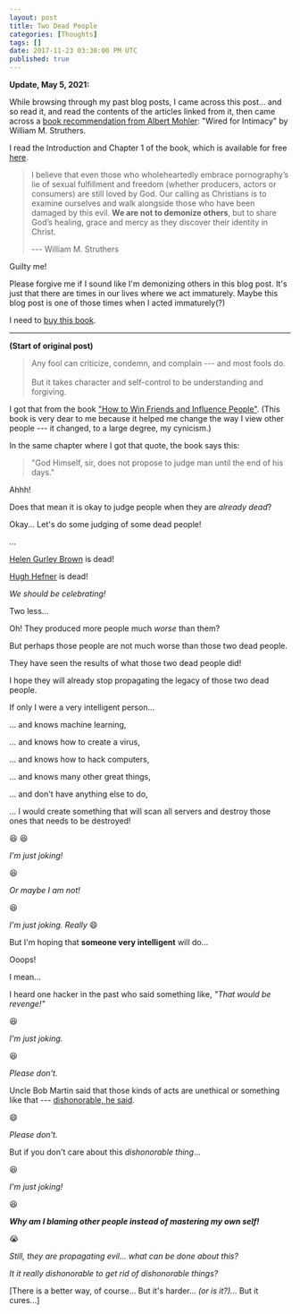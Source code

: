 ```yaml
---
layout: post
title: Two Dead People
categories: [Thoughts]
tags: []
date: 2017-11-23 03:30:00 PM UTC
published: true
---
```


<!-- November 24, 2017 11:30:00 PM Philippine Time -->

**Update, May 5, 2021:**

While browsing through my past blog posts, I came across this post... and so read it, and read the contents of the articles linked from it, then came across a [book recommendation from Albert Mohler](https://albertmohler.com/2017/09/29/briefing-09-29-17): "Wired for Intimacy" by William M. Struthers.

I read the Introduction and Chapter 1 of the book, which is available for free [here](https://content.wtsbooks.com/shopify/pdf_links/9780830837007.pdf).

> I believe that even those who wholeheartedly embrace pornography’s lie of sexual fulfillment and freedom (whether producers, actors or consumers) are still loved by God. Our calling as Christians is to examine ourselves and walk alongside those who have been damaged by this evil. **We are not to demonize others**, but to share God’s healing, grace and mercy as they discover their identity in Christ. 
>
> --- William M. Struthers

Guilty me!

Please forgive me if I sound like I'm demonizing others in this blog post. It's just that there are times in our lives where we act immaturely. Maybe this blog post is one of those times when I acted immaturely(?)

I need to [buy this book](https://www.amazon.com/Wired-Intimacy-Pornography-Hijacks-Brain-ebook/dp/B002YX0GSM/ref=tmm_kin_swatch_0?_encoding=UTF8).

-----

**(Start of original post)**

> Any fool can criticize, condemn, and complain --- and most fools do.
> <br /><br /> But it takes character and self-control to be understanding and
> forgiving.

I got that from the book
["How to Win Friends and Influence People"](https://www.bookdepository.com/book/9780091906818?a_aid=jflaga).
(This book is very dear to me because it helped me change the way I view other
people --- it changed, to a large degree, my cynicism.)

In the same chapter where I got that quote, the book says this:

> "God Himself, sir, does not propose to judge man until the end of his days."

Ahhh!

Does that mean it is okay to judge people when they are _already dead_?

Okay... Let's do some judging of some dead people!

<!--more-->

...

[Helen Gurley Brown](https://albertmohler.com/2012/08/24/why-the-sexual-revolution-needed-a-sexual-revolutionary/)
is dead!

[Hugh Hefner](https://albertmohler.com/2017/09/29/briefing-09-29-17)
is dead!

_We should be celebrating!_

Two less...

Oh! They produced more people much _worse_ than them?

But perhaps those people are not much worse than those two dead people.

They have seen the results of what those two dead people did!

I hope they will already stop propagating the legacy of those two dead people.

If only I were a very intelligent person...

... and knows machine learning,

... and knows how to create a virus,

... and knows how to hack computers,

... and knows many other great things,

... and don't have anything else to do,

... I would create something that will scan all servers and destroy those ones
that needs to be destroyed!

:laughing: :laughing:

_I'm just joking!_

:laughing:

_Or maybe I am not!_

:laughing:

_I'm just joking. Really_ :smile:

But I'm hoping that **someone very intelligent** will do...

Ooops!

I mean...

I heard one hacker in the past who said something like, _"That would be
revenge!"_

:laughing:

_I'm just joking._

:laughing:

_Please don't._

Uncle Bob Martin said that those kinds of acts are unethical or something like
that ---
[dishonorable, he said](http://blog.cleancoder.com/uncle-bob/2017/09/29/TheUnscrupulousMeme.html).

:smile:

_Please don't._

But if you don't care about this _dishonorable thing_...

:laughing:

_I'm just joking!_

:laughing:

_**Why am I blaming other people instead of mastering my own self!**_

:sob:

_Still, they are propagating evil... what can be done about this?_

_It it really dishonorable to get rid of dishonorable things?_

[There is a better way, of course... But it's harder... _(or is it?)..._ But it cures...]

